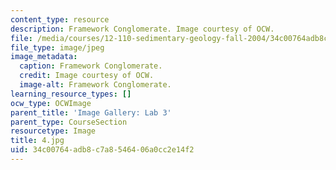 ```yaml
---
content_type: resource
description: Framework Conglomerate. Image courtesy of OCW.
file: /media/courses/12-110-sedimentary-geology-fall-2004/34c00764adb8c7a8546406a0cc2e14f2_4.jpg
file_type: image/jpeg
image_metadata:
  caption: Framework Conglomerate.
  credit: Image courtesy of OCW.
  image-alt: Framework Conglomerate.
learning_resource_types: []
ocw_type: OCWImage
parent_title: 'Image Gallery: Lab 3'
parent_type: CourseSection
resourcetype: Image
title: 4.jpg
uid: 34c00764-adb8-c7a8-5464-06a0cc2e14f2
---
```

